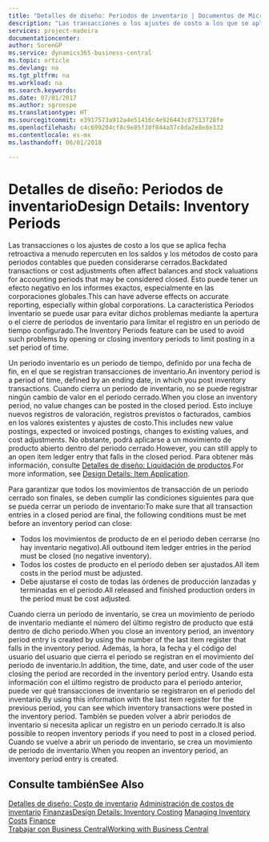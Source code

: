 ```yaml
---
title: "Detalles de diseño: Periodos de inventario | Documentos de Microsoft"
description: "Las transacciones o los ajustes de costo a los que se aplica fecha retroactiva a menudo repercuten en los saldos y los métodos de costo para periodos contables que pueden considerarse cerrados. Esto puede tener un efecto negativo en los informes exactos, especialmente en las corporaciones globales. La característica Periodos inventario se puede usar para evitar dichos problemas mediante la apertura o el cierre de periodos de inventario para limitar el registro en un periodo de tiempo configurado."
services: project-madeira
documentationcenter: 
author: SorenGP
ms.service: dynamics365-business-central
ms.topic: article
ms.devlang: na
ms.tgt_pltfrm: na
ms.workload: na
ms.search.keywords: 
ms.date: 07/01/2017
ms.author: sgroespe
ms.translationtype: HT
ms.sourcegitcommit: e3917573a912a4e51416c4e926443c87513728fe
ms.openlocfilehash: c4c699204cf8c9e85f38f844a57c8da2e8e8e332
ms.contentlocale: es-mx
ms.lasthandoff: 06/01/2018

---
```

# <a name="design-details-inventory-periods"></a><span data-ttu-id="cb0e7-105">Detalles de diseño: Periodos de inventario</span><span class="sxs-lookup"><span data-stu-id="cb0e7-105">Design Details: Inventory Periods</span></span>
<span data-ttu-id="cb0e7-106">Las transacciones o los ajustes de costo a los que se aplica fecha retroactiva a menudo repercuten en los saldos y los métodos de costo para periodos contables que pueden considerarse cerrados.</span><span class="sxs-lookup"><span data-stu-id="cb0e7-106">Backdated transactions or cost adjustments often affect balances and stock valuations for accounting periods that may be considered closed.</span></span> <span data-ttu-id="cb0e7-107">Esto puede tener un efecto negativo en los informes exactos, especialmente en las corporaciones globales.</span><span class="sxs-lookup"><span data-stu-id="cb0e7-107">This can have adverse effects on accurate reporting, especially within global corporations.</span></span> <span data-ttu-id="cb0e7-108">La característica Periodos inventario se puede usar para evitar dichos problemas mediante la apertura o el cierre de periodos de inventario para limitar el registro en un periodo de tiempo configurado.</span><span class="sxs-lookup"><span data-stu-id="cb0e7-108">The Inventory Periods feature can be used to avoid such problems by opening or closing inventory periods to limit posting in a set period of time.</span></span>  

 <span data-ttu-id="cb0e7-109">Un periodo inventario es un periodo de tiempo, definido por una fecha de fin, en el que se registran transacciones de inventario.</span><span class="sxs-lookup"><span data-stu-id="cb0e7-109">An inventory period is a period of time, defined by an ending date, in which you post inventory transactions.</span></span> <span data-ttu-id="cb0e7-110">Cuando cierra un periodo de inventario, no se puede registrar ningún cambio de valor en el periodo cerrado.</span><span class="sxs-lookup"><span data-stu-id="cb0e7-110">When you close an inventory period, no value changes can be posted in the closed period.</span></span> <span data-ttu-id="cb0e7-111">Esto incluye nuevos registros de valoración, registros previstos o facturados, cambios en los valores existentes y ajustes de costo.</span><span class="sxs-lookup"><span data-stu-id="cb0e7-111">This includes new value postings, expected or invoiced postings, changes to existing values, and cost adjustments.</span></span> <span data-ttu-id="cb0e7-112">No obstante, podrá aplicarse a un movimiento de producto abierto dentro del periodo cerrado.</span><span class="sxs-lookup"><span data-stu-id="cb0e7-112">However, you can still apply to an open item ledger entry that falls in the closed period.</span></span> <span data-ttu-id="cb0e7-113">Para obtener más información, consulte [Detalles de diseño: Liquidación de productos](design-details-item-application.md).</span><span class="sxs-lookup"><span data-stu-id="cb0e7-113">For more information, see [Design Details: Item Application](design-details-item-application.md).</span></span>  

 <span data-ttu-id="cb0e7-114">Para garantizar que todos los movimientos de transacción de un periodo cerrado son finales, se deben cumplir las condiciones siguientes para que se pueda cerrar un periodo de inventario:</span><span class="sxs-lookup"><span data-stu-id="cb0e7-114">To make sure that all transaction entries in a closed period are final, the following conditions must be met before an inventory period can close:</span></span>  

-   <span data-ttu-id="cb0e7-115">Todos los movimientos de producto de en el periodo deben cerrarse (no hay inventario negativo).</span><span class="sxs-lookup"><span data-stu-id="cb0e7-115">All outbound item ledger entries in the period must be closed (no negative inventory).</span></span>  
-   <span data-ttu-id="cb0e7-116">Todos los costes de producto en el periodo deben ser ajustados.</span><span class="sxs-lookup"><span data-stu-id="cb0e7-116">All item costs in the period must be adjusted.</span></span>  
-   <span data-ttu-id="cb0e7-117">Debe ajustarse el costo de todas las órdenes de producción lanzadas y terminadas en el periodo.</span><span class="sxs-lookup"><span data-stu-id="cb0e7-117">All released and finished production orders in the period must be cost adjusted.</span></span>  

 <span data-ttu-id="cb0e7-118">Cuando cierra un periodo de inventario, se crea un movimiento de periodo de inventario mediante el número del último registro de producto que está dentro de dicho periodo.</span><span class="sxs-lookup"><span data-stu-id="cb0e7-118">When you close an inventory period, an inventory period entry is created by using the number of the last item register that falls in the inventory period.</span></span> <span data-ttu-id="cb0e7-119">Además, la hora, la fecha y el código del usuario del usuario que cierra el periodo se registran en el movimiento del periodo de inventario.</span><span class="sxs-lookup"><span data-stu-id="cb0e7-119">In addition, the time, date, and user code of the user closing the period are recorded in the inventory period entry.</span></span> <span data-ttu-id="cb0e7-120">Usando esta información con el último registro de producto para el periodo anterior, puede ver qué transacciones de inventario se registraron en el periodo del inventario.</span><span class="sxs-lookup"><span data-stu-id="cb0e7-120">By using this information with the last item register for the previous period, you can see which inventory transactions were posted in the inventory period.</span></span> <span data-ttu-id="cb0e7-121">También se pueden volver a abrir periodos de inventario si necesita aplicar un registro en un periodo cerrado.</span><span class="sxs-lookup"><span data-stu-id="cb0e7-121">It is also possible to reopen inventory periods if you need to post in a closed period.</span></span> <span data-ttu-id="cb0e7-122">Cuando se vuelve a abrir un periodo de inventario, se crea un movimiento de periodo de inventario.</span><span class="sxs-lookup"><span data-stu-id="cb0e7-122">When you reopen an inventory period, an inventory period entry is created.</span></span>  

## <a name="see-also"></a><span data-ttu-id="cb0e7-123">Consulte también</span><span class="sxs-lookup"><span data-stu-id="cb0e7-123">See Also</span></span>  
 <span data-ttu-id="cb0e7-124">[Detalles de diseño: Costo de inventario](design-details-inventory-costing.md) [Administración de costos de inventario](finance-manage-inventory-costs.md) [Finanzas](finance.md)</span><span class="sxs-lookup"><span data-stu-id="cb0e7-124">[Design Details: Inventory Costing](design-details-inventory-costing.md) [Managing Inventory Costs](finance-manage-inventory-costs.md) [Finance](finance.md)</span></span>  
 [<span data-ttu-id="cb0e7-125">Trabajar con Business Central</span><span class="sxs-lookup"><span data-stu-id="cb0e7-125">Working with Business Central</span></span>](ui-work-product.md)


